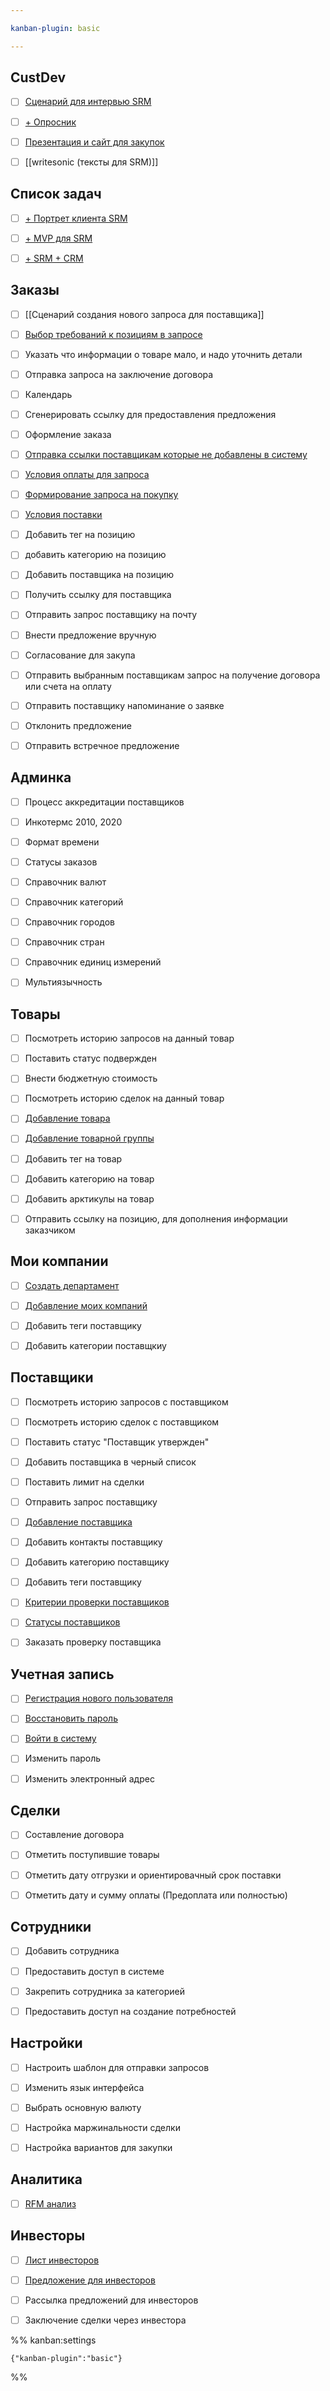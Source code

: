 ```yaml
---

kanban-plugin: basic

---
```


## CustDev

- [ ] [Сценарий для интервью SRM](Сценарий%20для%20интервью%20SRM.md)
- [ ] [+ Опросник](+%20Опросник.md)
- [ ] [Презентация и сайт для закупок](Презентация%20и%20сайт%20для%20закупок.md)
- [ ] [[writesonic (тексты для SRM)]]


## Список задач

- [ ] [+ Портрет клиента SRM](+%20Портрет%20клиента%20SRM.md)
- [ ] [+ MVP для SRM](+%20MVP%20для%20SRM.md)
- [ ] [+ SRM + CRM](+%20SRM%20+%20CRM.md)


## Заказы

- [ ] [[Сценарий создания нового запроса для поставщика]]
- [ ] [Выбор требований к позициям в запросе](Выбор%20требований%20к%20позициям%20в%20запросе.md)
- [ ] Указать что информации о товаре мало, и надо уточнить детали
- [ ] Отправка запроса на заключение договора
- [ ] Календарь
- [ ] Сгенерировать ссылку для предоставления предложения
- [ ] Оформление заказа
- [ ] [Отправка ссылки поставщикам которые не добавлены в систему](Отправка%20ссылки%20поставщикам%20которые%20не%20добавлены%20в%20систему.md)
- [ ] [Условия оплаты для запроса](Условия%20оплаты%20для%20запроса.md)
- [ ] [Формирование запроса на покупку](Формирование%20запроса%20на%20покупку.md)
- [ ] [Условия поставки](Условия%20поставки.md)
- [ ] Добавить тег на позицию
- [ ] добавить категорию на позицию
- [ ] Добавить поставщика на позицию
- [ ] Получить ссылку для поставщика
- [ ] Отправить запрос поставщику на почту
- [ ] Внести предложение вручную
- [ ] Согласование для закупа
- [ ] Отправить выбранным поставщикам запрос на получение договора или счета на оплату
- [ ] Отправить поставщику напоминание о заявке
- [ ] Отклонить предложение
- [ ] Отправить встречное предложение


## Админка

- [ ] Процесс аккредитации поставщиков
- [ ] Инкотермс 2010, 2020
- [ ] Формат времени
- [ ] Статусы заказов
- [ ] Справочник валют
- [ ] Справочник категорий
- [ ] Справочник городов
- [ ] Справочник стран
- [ ] Справочник единиц измерений
- [ ] Мультиязычность


## Товары

- [ ] Посмотреть историю запросов на данный товар
- [ ] Поставить статус подвержден
- [ ] Внести бюджетную стоимость
- [ ] Посмотреть историю сделок на данный товар
- [ ] [Добавление товара](Добавление%20товара.md)
- [ ] [Добавление товарной группы](Добавление%20товарной%20группы.md)
- [ ] Добавить тег на товар
- [ ] Добавить категорию на товар
- [ ] Добавить арктикулы на товар
- [ ] Отправить ссылку на позицию, для дополнения информации заказчиком


## Мои компании

- [ ] [Создать департамент](Создать%20департамент.md)
- [ ] [Добавление моих компаний](Добавление%20моих%20компаний.md)
- [ ] Добавить теги поставщику
- [ ] Добавить категории поставщкиу


## Поставщики

- [ ] Посмотреть историю запросов с поставщиком
- [ ] Посмотреть историю сделок с поставщиком
- [ ] Поставить статус "Поставщик  утвержден"
- [ ] Добавить поставщика в черный список
- [ ] Поставить лимит на сделки
- [ ] Отправить запрос поставщику
- [ ] [Добавление поставщика](Добавление%20поставщика.md)
- [ ] Добавить контакты поставщику
- [ ] Добавить категорию поставщику
- [ ] Добавить теги поставщику
- [ ] [Критерии проверки поставщиков](Критерии%20проверки%20поставщиков.md)
- [ ] [Статусы поставщиков](Статусы%20поставщиков.md)
- [ ] Заказать проверку поставщика


## Учетная запись

- [ ] [Регистрация нового пользователя](Регистрация%20нового%20пользователя.md)
- [ ] [Восстановить пароль](Восстановить%20пароль.md)
- [ ] [Войти в систему](Войти%20в%20систему.md)
- [ ] Изменить пароль
- [ ] Изменить электронный адрес


## Сделки

- [ ] Составление договора
- [ ] Отметить поступившие товары
- [ ] Отметить дату отгрузки и ориентировачный срок поставки
- [ ] Отметить дату и сумму оплаты (Предоплата или полностью)


## Сотрудники

- [ ] Добавить сотрудника
- [ ] Предоставить доступ в системе
- [ ] Закрепить сотрудника за категорией
- [ ] Предоставить доступ на создание потребностей


## Настройки

- [ ] Настроить шаблон для отправки запросов
- [ ] Изменить язык интерфейса
- [ ] Выбрать основную валюту
- [ ] Настройка маржинальности сделки
- [ ] Настройка вариантов для закупки


## Аналитика

- [ ] [RFM анализ](RFM%20анализ.md)


## Инвесторы

- [ ] [Лист инвесторов](Лист%20инвесторов.md)
- [ ] [Предложение для инвесторов](Предложение%20для%20инвесторов.md)
- [ ] Рассылка предложений для инвесторов
- [ ] Заключение сделки через инвестора




%% kanban:settings
```
{"kanban-plugin":"basic"}
```
%%
